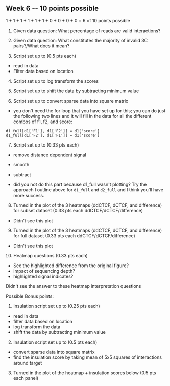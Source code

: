 ## Week 6 -- 10 points possible

1 + 1 + 1 + 1 + 1 + 1 + 0 + 0 + 0 + 0 = 6 of 10 points possible

1. Given data question: What percentage of reads are valid interactions?

2. Given data question: What constitutes the majority of invalid 3C pairs?/What does it mean?

3. Script set up to (0.5 pts each)

  * read in data  
  * Filter data based on location  

4. Script set up to log transform the scores

5. Script set up to shift the data by subtracting minimum value

6. Script set up to convert sparse data into square matrix

* you don't need the for loop that you have set up for this; you can do just the following two lines and it will fill in the data for all the different combos of f1, f2, and score:

```
d1_full[d1['F1'], d1['F2']] = d1['score']
d1_full[d1['F2'], d1['F1']] = d1['score']
```


7. Script set up to (0.33 pts each)

  * remove distance dependent signal
  * smooth
  * subtract

* did you not do this part because d1_full wasn't plotting? Try the approach I outline above for `d1_full` and `d2_full` and I think you'll have more success.

8. Turned in the plot of the 3 heatmaps (ddCTCF, dCTCF, and difference) for subset dataset (0.33 pts each ddCTCF/dCTCF/difference)

* Didn't see this plot

9. Turned in the plot of the 3 heatmaps (ddCTCF, dCTCF, and difference) for full dataset (0.33 pts each ddCTCF/dCTCF/difference)

* Didn't see this plot

10. Heatmap questions (0.33 pts each)

  * See the highlighted difference from the original figure?
  * impact of sequencing depth?
  * highlighted signal indicates?

Didn't see the answer to these heatmap interpretation questions

Possible Bonus points:

1. Insulation script set up to (0.25 pts each)

  * read in data
  * filter data based on location
  * log transform the data
  * shift the data by subtracting minimum value

2. Insulation script set up to (0.5 pts each)

  * convert sparse data into square matrix
  * find the insulation score by taking mean of 5x5 squares of interactions around target

3. Turned in the plot of the heatmap + insulation scores below (0.5 pts each panel)
